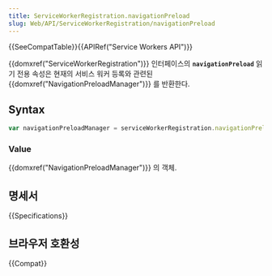 ```yaml
---
title: ServiceWorkerRegistration.navigationPreload
slug: Web/API/ServiceWorkerRegistration/navigationPreload
---
```


{{SeeCompatTable}}{{APIRef("Service Workers API")}}

{{domxref("ServiceWorkerRegistration")}} 인터페이스의 **`navigationPreload`** 읽기 전용 속성은 현재의 서비스 워커 등록와 관련된 {{domxref("NavigationPreloadManager")}} 를 반환한다.

## Syntax

```js
var navigationPreloadManager = serviceWorkerRegistration.navigationPreload
```

### Value

{{domxref("NavigationPreloadManager")}} 의 객체.

## 명세서

{{Specifications}}

## 브라우저 호환성

{{Compat}}
